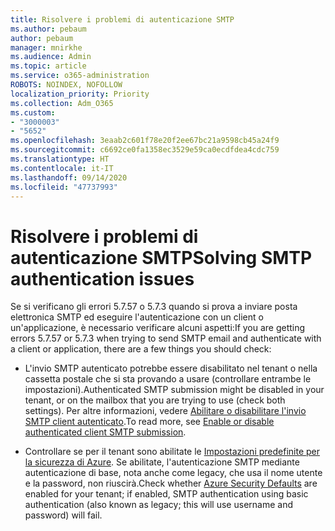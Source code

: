 ```yaml
---
title: Risolvere i problemi di autenticazione SMTP
ms.author: pebaum
author: pebaum
manager: mnirkhe
ms.audience: Admin
ms.topic: article
ms.service: o365-administration
ROBOTS: NOINDEX, NOFOLLOW
localization_priority: Priority
ms.collection: Adm_O365
ms.custom:
- "3000003"
- "5652"
ms.openlocfilehash: 3eaab2c601f78e20f2ee67bc21a9598cb45a24f9
ms.sourcegitcommit: c6692ce0fa1358ec3529e59ca0ecdfdea4cdc759
ms.translationtype: HT
ms.contentlocale: it-IT
ms.lasthandoff: 09/14/2020
ms.locfileid: "47737993"
---
```

# <a name="solving-smtp-authentication-issues"></a><span data-ttu-id="c95c5-102">Risolvere i problemi di autenticazione SMTP</span><span class="sxs-lookup"><span data-stu-id="c95c5-102">Solving SMTP authentication issues</span></span>

<span data-ttu-id="c95c5-103">Se si verificano gli errori 5.7.57 o 5.7.3 quando si prova a inviare posta elettronica SMTP ed eseguire l'autenticazione con un client o un'applicazione, è necessario verificare alcuni aspetti:</span><span class="sxs-lookup"><span data-stu-id="c95c5-103">If you are getting errors 5.7.57 or 5.7.3 when trying to send SMTP email and authenticate with a client or application, there are a few things you should check:</span></span>

- <span data-ttu-id="c95c5-104">L'invio SMTP autenticato potrebbe essere disabilitato nel tenant o nella cassetta postale che si sta provando a usare (controllare entrambe le impostazioni).</span><span class="sxs-lookup"><span data-stu-id="c95c5-104">Authenticated SMTP submission might be disabled in your tenant, or on the mailbox that you are trying to use (check both settings).</span></span> <span data-ttu-id="c95c5-105">Per altre informazioni, vedere [Abilitare o disabilitare l'invio SMTP client autenticato](https://docs.microsoft.com/exchange/clients-and-mobile-in-exchange-online/authenticated-client-smtp-submission).</span><span class="sxs-lookup"><span data-stu-id="c95c5-105">To read more, see [Enable or disable authenticated client SMTP submission](https://docs.microsoft.com/exchange/clients-and-mobile-in-exchange-online/authenticated-client-smtp-submission).</span></span>

- <span data-ttu-id="c95c5-106">Controllare se per il tenant sono abilitate le [Impostazioni predefinite per la sicurezza di Azure](https://docs.microsoft.com/azure/active-directory/fundamentals/concept-fundamentals-security-defaults). Se abilitate, l'autenticazione SMTP mediante autenticazione di base, nota anche come legacy, che usa il nome utente e la password, non riuscirà.</span><span class="sxs-lookup"><span data-stu-id="c95c5-106">Check whether [Azure Security Defaults](https://docs.microsoft.com/azure/active-directory/fundamentals/concept-fundamentals-security-defaults) are enabled for your tenant; if enabled, SMTP authentication using basic authentication (also known as legacy; this will use username and password) will fail.</span></span>
